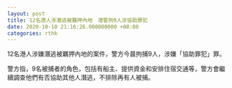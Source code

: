 ```yaml
---
layout: post
title: 12名港人涉潛逃被羈押內地　港警拘9人涉協助罪犯
date: 2020-10-10 21:16:26.000000000 +08:00
categories: rthk
---
```


12名港人涉嫌潛逃被羈押內地的案件，警方今晨拘捕9人，涉嫌「協助罪犯」罪。

警方指，9名被捕者的角色，包括有船主、提供資金和安排住宿交通等，警方會繼續調查他們有否協助其他人潛逃，不排除再有人被捕。
